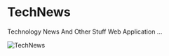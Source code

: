 # TechNews
Technology News And Other Stuff Web Application ...

![TechNews](https://user-images.githubusercontent.com/76275587/172543141-554d3a34-1992-430e-8b3e-f07ea749d5bb.jpg)
